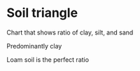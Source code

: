 # Soil triangle

Chart that shows ratio of clay, silt, and sand 

Predominantly clay 

Loam soil is the perfect ratio

